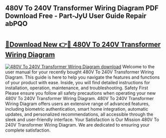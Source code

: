 ## 480V To 240V Transformer Wiring Diagram PDF Download Free - Part-JyU User Guide Repair abPQO

# <h2><a href="http://dfquv1.blite.top/?on=480V+To+240V+Transformer+Wiring+Diagram">🔗Download New 👉🔴 480V To 240V Transformer Wiring Diagram</a></h2>

[![480V To 240V Transformer Wiring Diagram download](https://i.imgur.com/lujVjoI.png)](http://dfquv1.blite.top/?on=480V+To+240V+Transformer+Wiring+Diagram)
Welcome to the user manual for your recently bought 480V To 240V Transformer Wiring Diagram. This guide is here to help you navigate the features and functions of your product with ease. Inside, you will find detailed instructions for installation, operation, maintenance, and troubleshooting. Safety First Please ensure you follow all safety precautions when operating your new 480V To 240V Transformer Wiring Diagram. 480V To 240V Transformer Wiring Diagram offers users an extensive range of advanced features, including biometric authentication, smart home integration, automatic updates, and personalized recommendations, all accessible through the sleek and user-friendly interface. Your Satisfaction is Our Mission 480V To 240V Transformer Wiring Diagram. We are dedicated to ensuring your complete satisfaction.
